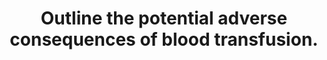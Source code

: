 ---
title: "Outline the potential adverse consequences of blood transfusion."
entityType: SAQ
exam: PEX
college: CICM
year: 2020
sitting: A
question: 3
passRate: 43
EC_expectedDomains:
- "Better answers were structured using a classification of: Acute Immunological, Acute Non-Immunological, Delayed Immunological and Delayed Non-immunological."
- "Examples of expected detail would include the following: E.g. Bacterial infection – a statement outlining the incidence of bacterial infection, a common causative organism or why bacterial infections are more commonly associated with platelet transfusions than red cells would have scored the marks allocated to ‘bacterial infection’."
- "E.g. Acute Haemolytic Transfusion Reaction – a statement about red cells being destroyed due to incompatibility of antigen on transfused cells with antibody of the recipient and an approximate incidence scored the marks allocated to AHTR."
EC_extraCredit:
- "As only an outline was asked for, a brief statement about each complication was sufficient."
EC_extraCredit:
- "An excellent resource is the Australian Red Cross transfusion website as listed in the suggested reading section of the syllabus."
---